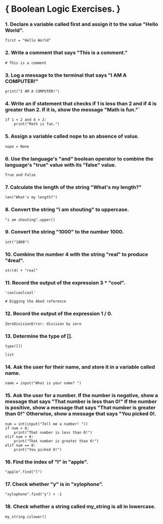 # { Boolean Logic Exercises. }

### 1. Declare a variable called first and assign it to the value "Hello World".

` first = "Hello World" `

### 2. Write a comment that says "This is a comment."

` # This is a comment `

### 3. Log a message to the terminal that says "I AM A COMPUTER!"

`print("I AM A COMPUTER!")`

### 4. Write an if statement that checks if 1 is less than 2 and if 4 is greater than 2. If it is, show the message "Math is fun."`

```
if 1 < 2 and 4 > 2: 
    print("Math is fun.")
```

### 5. Assign a variable called nope to an absence of value.

`nope = None`

### 6. Use the language's "and" boolean operator to combine the language's "true" value with its "false" value.

`True and False`

### 7. Calculate the length of the string "What's my length?"

`len("What's my length?")`

### 8. Convert the string "i am shouting" to uppercase.

`"i am shouting".upper()`

### 9. Convert the string "1000" to the number 1000.

`int("1000")`

### 10. Combine the number 4 with the string "real" to produce "4real".

`str(4) + "real"`

### 11. Record the output of the expression 3 * "cool".

```
'coolcoolcool'

# Digging the Abed reference
```

### 12. Record the output of the expression 1 / 0.

`ZeroDivisionError: division by zero`

### 13. Determine the type of [].

```
type([])

list
```

### 14. Ask the user for their name, and store it in a variable called name.

`name = input("What is your name? ")`

### 15. Ask the user for a number. If the number is negative, show a message that says "That number is less than 0!" If the number is positive, show a message that says "That number is greater than 0!" Otherwise, show a message that says "You picked 0!.

```
num = int(input("Tell me a number! "))
if num < 0: 
    print("That number is less than 0!")
elif num > 0: 
    print("That number is greater than 0!")
elif num == 0:
    print("You picked 0!")

```

### 16. Find the index of "l" in "apple".

`"apple".find("l")`

### 17. Check whether "y" is in "xylophone".

`"xylophone".find("y") > -1`

### 18. Check whether a string called my_string is all in lowercase.

`my_string.islower()`
